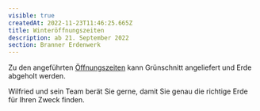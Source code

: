 ```yaml
---
visible: true
createdAt: 2022-11-23T11:46:25.665Z
title: Winteröffnungszeiten
description: ab 21. September 2022
section: Branner Erdenwerk
---
```

Zu den angeführten [Öffnungszeiten](https://www.branner-erdenwerk.at/offnungszeiten/) kann Grünschnitt angeliefert und Erde abgeholt werden.

Wilfried und sein Team berät Sie gerne, damit Sie genau die richtige Erde für Ihren Zweck finden.